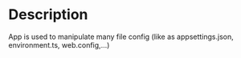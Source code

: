 # Description
App is used to manipulate many file config (like as appsettings.json, environment.ts, web.config,...)